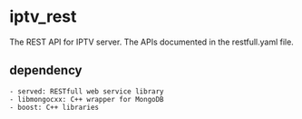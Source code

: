 # iptv_rest
The REST API for IPTV server. The APIs documented in the restfull.yaml file.

## dependency 
    - served: RESTfull web service library
    - libmongocxx: C++ wrapper for MongoDB
    - boost: C++ libraries
